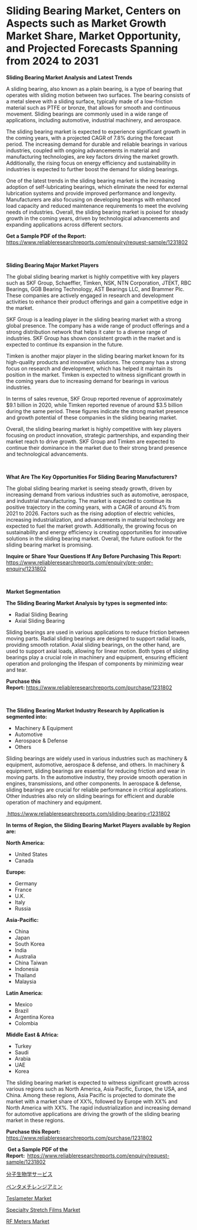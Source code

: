 <p><h1>Sliding Bearing Market, Centers on Aspects such as Market Growth Market Share, Market Opportunity, and Projected Forecasts Spanning from 2024 to 2031</h1></p><p><strong>Sliding Bearing Market Analysis and Latest Trends</strong></p>
<p><p>A sliding bearing, also known as a plain bearing, is a type of bearing that operates with sliding motion between two surfaces. The bearing consists of a metal sleeve with a sliding surface, typically made of a low-friction material such as PTFE or bronze, that allows for smooth and continuous movement. Sliding bearings are commonly used in a wide range of applications, including automotive, industrial machinery, and aerospace.</p><p>The sliding bearing market is expected to experience significant growth in the coming years, with a projected CAGR of 7.8% during the forecast period. The increasing demand for durable and reliable bearings in various industries, coupled with ongoing advancements in material and manufacturing technologies, are key factors driving the market growth. Additionally, the rising focus on energy efficiency and sustainability in industries is expected to further boost the demand for sliding bearings.</p><p>One of the latest trends in the sliding bearing market is the increasing adoption of self-lubricating bearings, which eliminate the need for external lubrication systems and provide improved performance and longevity. Manufacturers are also focusing on developing bearings with enhanced load capacity and reduced maintenance requirements to meet the evolving needs of industries. Overall, the sliding bearing market is poised for steady growth in the coming years, driven by technological advancements and expanding applications across different sectors.</p></p>
<p><strong>Get a Sample PDF of the Report:&nbsp;</strong> <a href="https://www.reliableresearchreports.com/enquiry/request-sample/1231802">https://www.reliableresearchreports.com/enquiry/request-sample/1231802</a></p>
<p>&nbsp;</p>
<p><strong>Sliding Bearing Major Market Players</strong></p>
<p><p>The global sliding bearing market is highly competitive with key players such as SKF Group, Schaeffler, Timken, NSK, NTN Corporation, JTEKT, RBC Bearings, GGB Bearing Technology, AST Bearings LLC, and Brammer Plc. These companies are actively engaged in research and development activities to enhance their product offerings and gain a competitive edge in the market.</p><p>SKF Group is a leading player in the sliding bearing market with a strong global presence. The company has a wide range of product offerings and a strong distribution network that helps it cater to a diverse range of industries. SKF Group has shown consistent growth in the market and is expected to continue its expansion in the future.</p><p>Timken is another major player in the sliding bearing market known for its high-quality products and innovative solutions. The company has a strong focus on research and development, which has helped it maintain its position in the market. Timken is expected to witness significant growth in the coming years due to increasing demand for bearings in various industries.</p><p>In terms of sales revenue, SKF Group reported revenue of approximately $9.1 billion in 2020, while Timken reported revenue of around $3.5 billion during the same period. These figures indicate the strong market presence and growth potential of these companies in the sliding bearing market.</p><p>Overall, the sliding bearing market is highly competitive with key players focusing on product innovation, strategic partnerships, and expanding their market reach to drive growth. SKF Group and Timken are expected to continue their dominance in the market due to their strong brand presence and technological advancements.</p></p>
<p>&nbsp;</p>
<p><strong>What Are The Key Opportunities For Sliding Bearing Manufacturers?</strong></p>
<p><p>The global sliding bearing market is seeing steady growth, driven by increasing demand from various industries such as automotive, aerospace, and industrial manufacturing. The market is expected to continue its positive trajectory in the coming years, with a CAGR of around 4% from 2021 to 2026. Factors such as the rising adoption of electric vehicles, increasing industrialization, and advancements in material technology are expected to fuel the market growth. Additionally, the growing focus on sustainability and energy efficiency is creating opportunities for innovative solutions in the sliding bearing market. Overall, the future outlook for the sliding bearing market is promising.</p></p>
<p><strong>Inquire or Share Your Questions If Any Before Purchasing This Report:</strong> <a href="https://www.reliableresearchreports.com/enquiry/pre-order-enquiry/1231802">https://www.reliableresearchreports.com/enquiry/pre-order-enquiry/1231802</a></p>
<p>&nbsp;</p>
<p><strong>Market Segmentation</strong></p>
<p><strong>The Sliding Bearing Market Analysis by types is segmented into:</strong></p>
<p><ul><li>Radial Sliding Bearing</li><li>Axial Sliding Bearing</li></ul></p>
<p><p>Sliding bearings are used in various applications to reduce friction between moving parts. Radial sliding bearings are designed to support radial loads, providing smooth rotation. Axial sliding bearings, on the other hand, are used to support axial loads, allowing for linear motion. Both types of sliding bearings play a crucial role in machinery and equipment, ensuring efficient operation and prolonging the lifespan of components by minimizing wear and tear.</p></p>
<p><strong>Purchase this Report:&nbsp;</strong><a href="https://www.reliableresearchreports.com/purchase/1231802">https://www.reliableresearchreports.com/purchase/1231802</a></p>
<p>&nbsp;</p>
<p><strong>The Sliding Bearing Market Industry Research by Application is segmented into:</strong></p>
<p><ul><li>Machinery & Equipment</li><li>Automotive</li><li>Aerospace & Defense</li><li>Others</li></ul></p>
<p><p>Sliding bearings are widely used in various industries such as machinery & equipment, automotive, aerospace & defense, and others. In machinery & equipment, sliding bearings are essential for reducing friction and wear in moving parts. In the automotive industry, they provide smooth operation in engines, transmissions, and other components. In aerospace & defense, sliding bearings are crucial for reliable performance in critical applications. Other industries also rely on sliding bearings for efficient and durable operation of machinery and equipment.</p></p>
<p><a href="https://www.reliableresearchreports.com/sliding-bearing-r1231802">&nbsp;https://www.reliableresearchreports.com/sliding-bearing-r1231802</a></p>
<p><strong>In terms of Region, the Sliding Bearing Market Players available by Region are:</strong></p>
<p>
    <p> <strong> North America: </strong>
        <ul>
            <li>United States</li>
            <li>Canada</li>
        </ul>
        </p> 
    <p> <strong> Europe: </strong>
        <ul>
            <li>Germany</li>
            <li>France</li>
            <li>U.K.</li>
            <li>Italy</li>
            <li>Russia</li>
        </ul>
        </p> 
    <p> <strong> Asia-Pacific: </strong>
        <ul>
            <li>China</li>
            <li>Japan</li>
            <li>South Korea</li>
            <li>India</li>
            <li>Australia</li>
            <li>China Taiwan</li>
            <li>Indonesia</li>
            <li>Thailand</li>
            <li>Malaysia</li>
        </ul>
        </p> 
    <p> <strong> Latin America: </strong>
        <ul>
            <li>Mexico</li>
            <li>Brazil</li>
            <li>Argentina Korea</li>
            <li>Colombia</li>
        </ul>
        </p> 
    <p> <strong> Middle East & Africa: </strong>
        <ul>
            <li>Turkey</li>
            <li>Saudi</li>
            <li>Arabia</li>
            <li>UAE</li>
            <li>Korea</li>
        </ul>
    </p>
    </p>
<p><p>The sliding bearing market is expected to witness significant growth across various regions such as North America, Asia Pacific, Europe, the USA, and China. Among these regions, Asia Pacific is projected to dominate the market with a market share of XX%, followed by Europe with XX% and North America with XX%. The rapid industrialization and increasing demand for automotive applications are driving the growth of the sliding bearing market in these regions.</p></p>
<p><strong>Purchase this Report: </strong><a href="https://www.reliableresearchreports.com/purchase/1231802">https://www.reliableresearchreports.com/purchase/1231802</a></p>
<p>&nbsp;<strong>Get a Sample PDF of the Report:&nbsp;&nbsp;</strong><a href="https://www.reliableresearchreports.com/enquiry/request-sample/1231802">https://www.reliableresearchreports.com/enquiry/request-sample/1231802</a></p>
<p><strong></strong></p>
<p><p><a href="https://github.com/gfggqjbfys368009/Market-Research-Report-List-1/blob/main/428081538746.md">分子生物学サービス</a></p><p><a href="https://github.com/qwpelcjko9242629/Market-Research-Report-List-1/blob/main/318102738745.md">ペンタメチレンジアミン</a></p><p><a href="https://github.com/abdelrhmankishk22/Market-Research-Report-List-4/blob/main/teslameter-market.md">Teslameter Market</a></p><p><a href="https://issuu.com/reportprime-2/docs/specialty-stretch-films-market-size-2030.pptx">Specialty Stretch Films Market</a></p><p><a href="https://github.com/joannagoyvaerts/Market-Research-Report-List-2/blob/main/rf-meters-market.md">RF Meters Market</a></p></p>